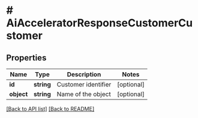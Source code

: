 # # AiAcceleratorResponseCustomerCustomer

## Properties

Name | Type | Description | Notes
------------ | ------------- | ------------- | -------------
**id** | **string** | Customer identifier | [optional] 
**object** | **string** | Name of the object | [optional] 


[[Back to API list]](../../README.md#endpoints) [[Back to README]](../../README.md)
